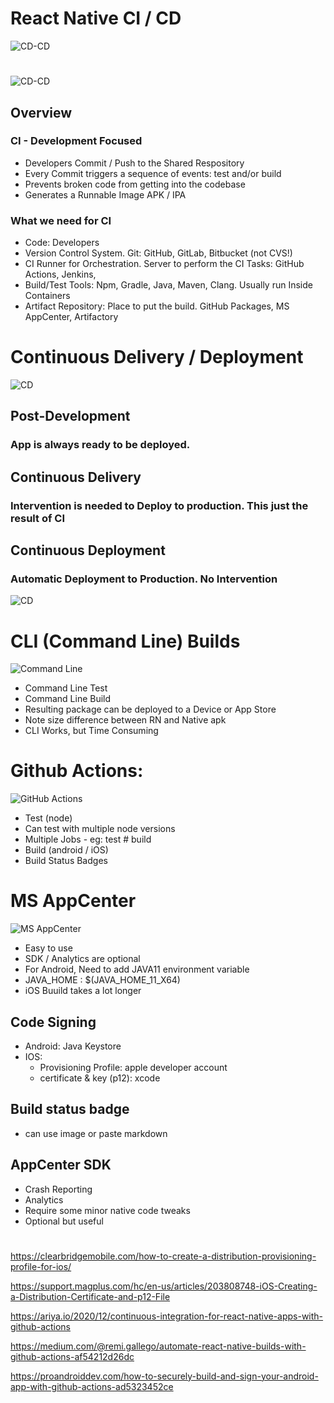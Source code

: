 # React Native CI / CD
![CD-CD](__asset/01.png)
#
#
#
![CD-CD](__asset/02-CI.png)

## Overview
### CI - Development Focused
  - Developers Commit / Push to the Shared Respository
  - Every Commit triggers a sequence of events: test and/or build
  - Prevents broken code from getting into the codebase
  - Generates a Runnable Image APK / IPA

### What we need for CI
 - Code:  Developers
 - Version Control System. Git:  GitHub, GitLab, Bitbucket  (not CVS!)
 - CI Runner for Orchestration.  Server to perform the CI Tasks:  GitHub Actions, Jenkins,
 - Build/Test Tools:  Npm, Gradle, Java, Maven, Clang.  Usually run Inside Containers
 - Artifact Repository:  Place to put the build.  GitHub Packages, MS AppCenter, Artifactory

#
#
#
#
#
#
#
#
#
#
#

# Continuous Delivery / Deployment
![CD](__asset/03.png)

## Post-Development
### App is always ready to be deployed.

## Continuous Delivery
### Intervention is needed to Deploy to production.  This just the result of CI
## Continuous Deployment
### Automatic Deployment to Production. No Intervention

![CD](__asset/04.jpg)

#
#
#
#
#
#
#
#
#
#


# CLI (Command Line) Builds
![Command Line](__asset/05.CLI-Build.png)
- Command Line Test
- Command Line Build
- Resulting package can be deployed to a Device or App Store
- Note size difference between RN and Native apk
- CLI Works, but Time Consuming
#
#
#
#
#
#
#
#
#
#

# Github Actions:
![GitHub Actions](__asset/06.GitHub.jpeg)
  - Test (node)
  - Can test with multiple node versions
  - Multiple Jobs - eg: test # build
  - Build (android / iOS)
  - Build Status Badges
#
#
#
#
#
#
#
# MS AppCenter
![MS AppCenter](__asset/07.MSAppcenter.jpeg)
- Easy to use
- SDK / Analytics are optional
- For Android, Need to add JAVA11 environment variable
- JAVA_HOME : $(JAVA_HOME_11_X64)
- iOS Buuild takes a lot longer

## Code Signing
- Android:  Java Keystore
- IOS:
  - Provisioning Profile: apple developer account
  - certificate & key (p12): xcode

## Build status badge
 - can use image or paste markdown

## AppCenter SDK
 - Crash Reporting
 - Analytics
 - Require some minor native code tweaks
 - Optional but useful

#
#
https://clearbridgemobile.com/how-to-create-a-distribution-provisioning-profile-for-ios/

https://support.magplus.com/hc/en-us/articles/203808748-iOS-Creating-a-Distribution-Certificate-and-p12-File

https://ariya.io/2020/12/continuous-integration-for-react-native-apps-with-github-actions

https://medium.com/@remi.gallego/automate-react-native-builds-with-github-actions-af54212d26dc

https://proandroiddev.com/how-to-securely-build-and-sign-your-android-app-with-github-actions-ad5323452ce